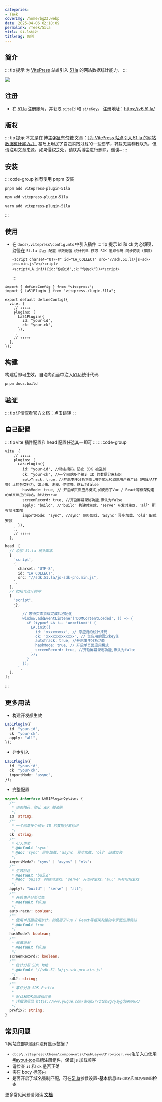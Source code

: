 ```yaml
---
categories:
- Teek
coverImg: /home/bg23.webp
date: 2025-04-06 02:18:09
permalink: /Teek/51la
title: 51.la统计
titleTag: 原创
---
```

## 简介

::: tip 提示
为 [VitePress](https://vitepress.dev/zh/) 站点引入 [51.la](https://v6.51.la/) 的网站数据统计能力。
:::

![](https://camo.githubusercontent.com/00f1b2e6da3185ca44ea37ac4b5296de94e81b00019391788a28ae771fa2a97e/68747470733a2f2f63646e2e757079756e2e737567617261742e746f702f6d64496d672f73756761722f6630373933663662653764613838656137636362666363636665663761613965)

## 注册

- 在 [51.la](https://www.51.la/) 注册账号，并获取 `siteId` 和 `siteKey`。 注册地址：https://v6.51.la/

## 版权

::: tip 提示
本文是在 博主[粥里有勺糖](https://sugarat.top/) 文章：[《为 VitePress 站点引入 51.la 的网站数据统计能力。》](https://github.com/ATQQ/sugar-blog/tree/master/packages/vitepress-plugin-51la) 基础上增加了自己实践过程的一些细节，转载无需和我联系，但请注明文章来源。如果侵权之处，请联系博主进行删除，谢谢~
:::

## 安装

::: code-group 推荐使用 pnpm 安装

```sh [pnpm]
pnpm add vitepress-plugin-51la
```

```sh [npm]
npm add vitepress-plugin-51la
```

```sh [yarn]
yarn add vitepress-plugin-51la
```

:::

## 使用

- 在 `docs\.vitepress\config.mts` 中引入插件
  ::: tip 提示
  id 和 ck 为必填项，路径在 `51.la 后台-配置-参数配置-统计代码-获取 SDK 追踪代码-同步安装（推荐）`
  ```ts{2}
  <script charset="UTF-8" id="LA_COLLECT" src="//sdk.51.la/js-sdk-pro.min.js"></script>
  <script>LA.init({id:"你的id",ck:"你的ck"})</script>
  ```
  :::

```ts{2,7-12}
import { defineConfig } from "vitepress";
import { La51Plugin } from "vitepress-plugin-51la";

export default defineConfig({
  vite: {
    // ↓↓↓↓↓
    plugins: [
      La51Plugin({
        id: "your-id",
        ck: "your-ck",
      }),
    ],
    // ↑↑↑↑↑
  },
});
```

## 构建

构建后即可生效，自动向页面中注入[51.la](https://v6.51.la/)统计代码

```sh
pnpm docs:build
```

## 验证

::: tip
详情查看官方文档：[点击跳转](https://www.yuque.com/dvqnxr/ztsh8g/nnvdii)
:::

## 自己配置

::: tip
vite 插件配置和 head 配置任选其一即可
:::
::: code-group

```ts{5-6} [vite插件配置]
vite: {
    // ↓↓↓↓↓
    plugins: [
      La51Plugin({
        id: "your-id", //动态掩码，防止 SDK 被盗刷
        ck: "your-ck", //一个网站多个统计 ID 的数据分离标识
        autoTrack: true, //开启事件分析功能,用于定义和追踪用户在产品（网站/APP等）上的各类行为，如点击、浏览、停留等。默认为false
        hashMode: true, // 开启单页面应用模式,如使用了Vue / React等框架构建的单页面应用网站，默认为true
        screenRecord: true, //开启屏幕录制功能,默认为false
        apply: "build", //'build' 构建时生效，'serve' 开发时生效，'all' 所有阶段生效
        importMode: "sync", //sync' 同步加载，'async' 异步加载，'old' 旧式安装
      }),
    ],
    // ↑↑↑↑↑
  },
```

```ts [head配置]{20-21}
head: [
  // 添加 51.la 统计脚本
  [
    "script",
    {
      charset: "UTF-8",
      id: "LA_COLLECT",
      src: "//sdk.51.la/js-sdk-pro.min.js",
    },
  ],
  // 初始化统计脚本
  [
    "script",
    {},
    `
        // 等待页面加载完成后初始化
        window.addEventListener('DOMContentLoaded', () => {
          if (typeof LA !== 'undefined') {
            LA.init({
              id: 'xxxxxxxxx', // 您应用的统计掩码
              ck: 'xxxxxxxxxxxxx', // 您应用的固定key值
              autoTrack: true, //开启事件分析功能
              hashMode: true, // 开启单页面应用模式
              screenRecord: true, //开启屏幕录制功能,默认为false
            });
          }
        });
      `,
  ],
];
```

:::

## 更多用法

- 构建开发都生效

```ts
La51Plugin({
  id: "your-id",
  ck: "your-ck",
  apply: "all",
});
```

- 异步引入

```ts
La51Plugin({
  id: "your-id",
  ck: "your-ck",
  importMode: "async",
});
```

- 完整配置

```ts
export interface LA51PluginOptions {
  /**
   * 动态掩码，防止 SDK 被盗刷
   */
  id: string;
  /**
   * 一个网站多个统计 ID 的数据分离标识
   */
  ck: string;
  /**
   * 引入方式
   * @default 'sync'
   * @doc 'sync' 同步加载，'async' 异步加载，'old' 旧式安装
   */
  importMode?: "sync" | "async" | "old";
  /**
   * 生效阶段
   * @default 'build'
   * @doc 'build' 构建时生效，'serve' 开发时生效，'all' 所有阶段生效
   */
  apply?: "build" | "serve" | "all";
  /**
   * 开启事件分析功能
   * @default false
   */
  autoTrack?: boolean;
  /**
   * 使用单页面应用统计，如使用了Vue / React等框架构建的单页面应用网站
   * @default true
   */
  hashMode?: boolean;
  /**
   * 屏幕录制
   * @default false
   */
  screenRecord?: boolean;
  /**
   * 统计分析 SDK 地址
   * @default '//sdk.51.la/js-sdk-pro.min.js'
   */
  sdk?: string;
  /**
   * 事件分析 SDK Prefix
   *
   * 默认和SDK同域根目录
   * 详细说明见 https://www.yuque.com/dvqnxr/ztsh8g/ysygdp#MK9RJ
   */
  prefix?: string;
}
```

## 常见问题

1.网站底部`数据挂件`没有显示数据？

- `docs\.vitepress\theme\components\TeekLayoutProvider.vue`注册入口使用[#layout-top](https://vitepress.dev/zh/guide/extending-default-theme#layout-slots)插槽注册组件，保证 js 加载顺序
- 请检查 `id` 和 `ck` 是否正确
- 需在 body 标签内
- 是否开启了域名强制匹配，可在[51.la](https://v6.51.la/report/setup/params?comId=3062309)参数设置-基本信息`统计域名`和`域名强匹配`检查

更多常见问题请阅读 [文档](https://www.yuque.com/dvqnxr/ztsh8g/ta941g)
